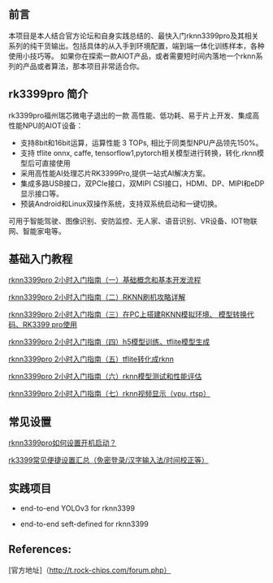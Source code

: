 ## 前言
本项目是本人结合官方论坛和自身实践总结的、最快入门rknn3399pro及其相关系列的纯干货输出。包括具体的从入手到环境配置，端到端一体化训练样本，各种使用小技巧等。
如果你在探索一款AIOT产品，或者需要短时间内落地一个rknn系列的产品或者算法，那本项目非常适合你。


## rk3399pro 简介
rk3399pro福州瑞芯微电子退出的一款 高性能、低功耗、易于片上开发、集成高性能NPU的AIOT设备：
- 支持8bit和16bit运算，运算性能 3 TOPs, 相比于同类型NPU产品领先150%。
- 支持 tflite onnx, caffe, tensorflow1,pytorch相关模型进行转换，转化.rknn模型后可直接使用
- 采用高性能AI处理芯片RK3399Pro,提供一站式AI解决方案。
- 集成多路USB接口，双PCIe接口，双MIPI CSI接口，HDMI、DP、MIPI和eDP显示接口等。
- 预装Android和Linux双操作系统，支持双系统启动和一键切换。

可用于智能驾驶、图像识别、安防监控、无人家、语音识别、VR设备、IOT物联网、智能家电等。



## 基础入门教程
[rknn3399pro 2小时入门指南（一）基础概念和基本开发流程](https://blog.csdn.net/weixin_42237113/article/details/107753935)

[rknn3399pro 2小时入门指南（二）RKNN刷机攻略详解](https://blog.csdn.net/weixin_42237113/article/details/107749021)

[rknn3399pro 2小时入门指南（三）在PC上搭建RKNN模拟环境、 模型转换代码、RK3399 pro使用](https://blog.csdn.net/weixin_42237113/article/details/107023216)

[rknn3399pro 2小时入门指南（四）h5模型训练、tflite模型生成](https://blog.csdn.net/weixin_42237113/article/details/107756934)

[rknn3399pro 2小时入门指南（五）tflite转化成rknn](https://blog.csdn.net/weixin_42237113/article/details/107759588)

[rknn3399pro 2小时入门指南（六）rknn模型测试和性能评估](https://blog.csdn.net/weixin_42237113/article/details/107800952)

[rknn3399pro 2小时入门指南（七）rknn视频显示（vpu, rtsp）](https://blog.csdn.net/weixin_42237113/article/details/107802124)

## 常见设置
[rknn3399pro如何设置开机启动？](https://blog.csdn.net/weixin_42237113/article/details/109191955)

[rk3399常见便捷设置汇总（免密登录/汉字输入法/时间校正等）](https://blog.csdn.net/weixin_42237113/article/details/110438168)


## 实践项目

- end-to-end YOLOv3 for rknn3399

- end-to-end seft-defined for rknn3399


## References:
[官方地址]（http://t.rock-chips.com/forum.php）

